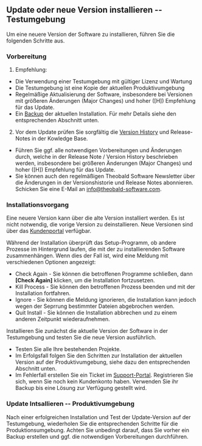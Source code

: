 
## Update oder neue Version installieren -- Testumgebung
Um eine neuere Version der Software zu installieren, führen Sie die folgenden Schritte aus. 

### Vorbereitung

1. Empfehlung: 
 - Die Verwendung einer Testumgebung mit gültiger Lizenz und Wartung
 - Die Testumgebung ist eine Kopie der aktuellen Produktivumgebung
 - Regelmäßige Aktualisierung der Software, insbesondere bei Versionen mit größeren Änderungen (Major Changes) und hoher ([H]) Empfehlung für das Update.
 - Ein [Backup](#erstellen-eines-backups) der aktuellen Installation. Für mehr Details siehe den entsprechenden Abschnitt unten. 
 
2. Vor dem Update prüfen Sie sorgfältig die [Version History](https://kb.theobald-software.com/version-history) und Release-Notes in der Kowledge Base.
 - Führen Sie ggf. alle notwendigen Vorbereitungen und Änderungen durch, welche in der Release Note / Version History beschrieben werden, insbesondere bei größeren Änderungen (Major Changes) und hoher ([H]) Empfehlung für das Update.
 - Sie können auch den regelmäßigen Theobald Software Newsletter über die Änderungen in der Versionshistorie und Release Notes abonnieren. Schicken Sie eine E-Mail an info@theobald-software.com. 

### Installationsvorgang

Eine neuere Version kann über die alte Version installiert werden. Es ist nicht notwendig, die vorige Version zu deinstallieren. 
Neue Versionen sind über das [Kundenportal](https://my.theobald-software.com) verfügbar.

Während der Installation überprüft das Setup-Programm, ob andere Prozesse im Hintergrund laufen, die mit der zu installierenden Software zusammenhängen. Wenn dies der Fall ist, wird eine Meldung mit verschiedenen Optionen angezeigt: 
- Check Again - Sie können die betroffenen Programme schließen, dann **[Check Again]** klicken, um die Installation fortzusetzen. 
- Kill Process - Sie können den betroffenen Prozess beenden und mit der Installation fortfahren.
- Ignore - Sie können die Meldung ignorieren, die Installation kann jedoch wegen der Seprrung bestimmter Dateien abgebrochen werden.
- Quit Install - Sie können die Installation abbrechen und zu einem anderen Zeitpunkt wiederaufnehmen.

Installieren Sie zunächst die aktuelle Version der Software in der Testumgebung und testen Sie die neue Version ausführlich.
 - Testen Sie alle Ihre bestehenden Projekte.
 - Im Erfolgsfall folgen Sie den Schritten zur Installation der aktuellen Version auf der Produktivumgebung, siehe dazu den entsprechenden Abschnitt unten. 
 - Im Fehlerfall erstellen Sie ein Ticket im [Support-Portal](https://support.theobald-software.com). Registrieren Sie sich, wenn Sie noch kein Kundenkonto haben. Verwenden Sie ihr Backup bis eine Lösung zur Verfügung gestellt wird.


### Update Intsallieren -- Produktivumgebung
Nach einer erfolgreichen Installation und Test der Update-Version auf der Testumgebung, wiederholen Sie die entsprechenden Schritte für die Produktionsumgebung. 
Achten Sie unbedingt darauf, dass Sie vorher ein Backup erstellen und ggf. die notwendigen Vorbereitungen durchführen. 
